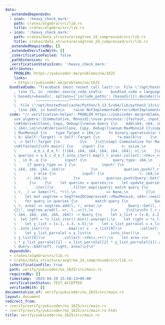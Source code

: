 ```yaml
---
data:
  _extendedDependsOn:
  - icon: ':heavy_check_mark:'
    path: crates/algebra/src/lib.rs
    title: crates/algebra/src/lib.rs
  - icon: ':heavy_check_mark:'
    path: crates/data_structure/segtree_2d_compressed/src/lib.rs
    title: crates/data_structure/segtree_2d_compressed/src/lib.rs
  _extendedRequiredBy: []
  _extendedVerifiedWith: []
  _isVerificationFailed: false
  _pathExtension: rs
  _verificationStatusIcon: ':heavy_check_mark:'
  attributes:
    PROBLEM: https://yukicoder.me/problems/no/1625
    links:
    - https://yukicoder.me/problems/no/1625
  bundledCode: "Traceback (most recent call last):\n  File \"/opt/hostedtoolcache/Python/3.13.5/x64/lib/python3.13/site-packages/onlinejudge_verify/documentation/build.py\"\
    , line 71, in _render_source_code_stat\n    bundled_code = language.bundle(stat.path,\
    \ basedir=basedir, options={'include_paths': [basedir]}).decode()\n          \
    \         ~~~~~~~~~~~~~~~^^^^^^^^^^^^^^^^^^^^^^^^^^^^^^^^^^^^^^^^^^^^^^^^^^^^^^^^^^^^^^^^^^\n\
    \  File \"/opt/hostedtoolcache/Python/3.13.5/x64/lib/python3.13/site-packages/onlinejudge_verify/languages/rust.py\"\
    , line 288, in bundle\n    raise NotImplementedError\nNotImplementedError\n"
  code: "// verification-helper: PROBLEM https://yukicoder.me/problems/no/1625\n\n\
    use algebra::{Commutative, Monoid};\nuse proconio::{fastout, input};\nuse segtree_2d_compressed::SegTree2DCompressed;\n\
    \n#[derive(Clone, Copy, Debug)]\nenum Query {\n    Add(i64, i64, i64),\n    Get(i64,\
    \ i64),\n}\n\n#[derive(Clone, Copy, Debug)]\nenum MaxMonoid {}\nimpl Monoid for\
    \ MaxMonoid {\n    type Target = i64;\n    fn binary_operation(a: &Self::Target,\
    \ b: &Self::Target) -> Self::Target {\n        *a.max(b)\n    }\n    fn id_element()\
    \ -> Self::Target {\n        -1\n    }\n}\nimpl Commutative for MaxMonoid {}\n\
    \n#[fastout]\nfn main() {\n    input! {\n        n: usize,\n        q: usize,\n\
    \        a_b_c_d_e_f: [(i64, i64, i64, i64, i64, i64); n],\n    }\n    let mut\
    \ queries = a_b_c_d_e_f.into_iter().map(l_r_area).collect::<Vec<_>>();\n    for\
    \ _ in 0..q {\n        input! {\n            query_type: i64,\n        }\n   \
    \     if query_type == 1 {\n            input! {\n                add: (i64, i64,\
    \ i64, i64, i64, i64)\n            }\n            queries.push(l_r_area(add));\n\
    \        } else {\n            input! {\n                l: i64,\n           \
    \     r: i64,\n            }\n            queries.push(Query::Get(l, r));\n  \
    \      }\n    }\n    let queries = queries;\n    let update_queries = queries\n\
    \        .iter()\n        .filter_map(|query| match query {\n            Query::Add(l,\
    \ r, _) => Some((*l, *r)),\n            _ => None,\n        })\n        .collect::<Vec<_>>();\n\
    \    let mut segtree = SegTree2DCompressed::<MaxMonoid, i64>::new(&update_queries);\n\
    \    for query in queries {\n        match query {\n            Query::Add(l,\
    \ r, area) => segtree.add(l, r, area),\n            Query::Get(l, r) => println!(\"\
    {}\", segtree.prod(l..=r, l..=r)),\n        }\n    }\n}\n\nfn l_r_area(x: (i64,\
    \ i64, i64, i64, i64, i64)) -> Query {\n    let x_list = [x.0, x.2, x.4];\n  \
    \  let left = *x_list.iter().min().unwrap();\n    let right = *x_list.iter().max().unwrap();\n\
    \    let y_list = [x.1, x.3, x.5];\n    let x_list_parralel = x_list\n       \
    \ .into_iter()\n        .map(|x| x - x_list[0])\n        .collect::<Vec<_>>();\n\
    \    let y_list_parralel = y_list\n        .into_iter()\n        .map(|y| y -\
    \ y_list[0])\n        .collect::<Vec<_>>();\n    let area =\n        (x_list_parralel[1]\
    \ * y_list_parralel[2] - x_list_parralel[2] * y_list_parralel[1]).abs();\n   \
    \ Query::Add(left, right, area)\n}\n"
  dependsOn:
  - crates/algebra/src/lib.rs
  - crates/data_structure/segtree_2d_compressed/src/lib.rs
  isVerificationFile: true
  path: verify/yukicoder/no_1625/src/main.rs
  requiredBy: []
  timestamp: '2025-04-29 15:50:13+09:00'
  verificationStatus: TEST_ACCEPTED
  verifiedWith: []
documentation_of: verify/yukicoder/no_1625/src/main.rs
layout: document
redirect_from:
- /verify/verify/yukicoder/no_1625/src/main.rs
- /verify/verify/yukicoder/no_1625/src/main.rs.html
title: verify/yukicoder/no_1625/src/main.rs
---
```

